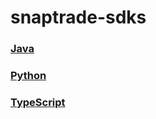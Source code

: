 # snaptrade-sdks

### [Java](sdks/java)

### [Python](sdks/python)

### [TypeScript](sdks/typescript)
